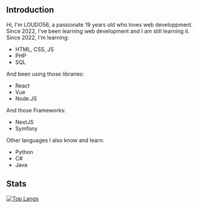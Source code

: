 ## Introduction

Hi, I'm LOUDO56, a passionate 19 years old who loves web developpment. Since 2022, I've been learning web development and I am still learning it.
Since 2022, I'm learning:
- HTML, CSS, JS
- PHP
- SQL

And been using those libraries:
- React
- Vue
- Node.JS

And those Frameworks:
- NextJS
- Symfony

Other languages I also know and learn:
- Python
- C#
- Java


## Stats

[![Top Langs](https://github-readme-stats.vercel.app/api/top-langs/?username=anuraghazra&theme=radical&layout=compact)](https://github.com/anuraghazra/github-readme-stats)
